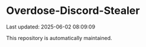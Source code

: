 # Overdose-Discord-Stealer

Last updated: 2025-06-02 08:09:09

This repository is automatically maintained.
